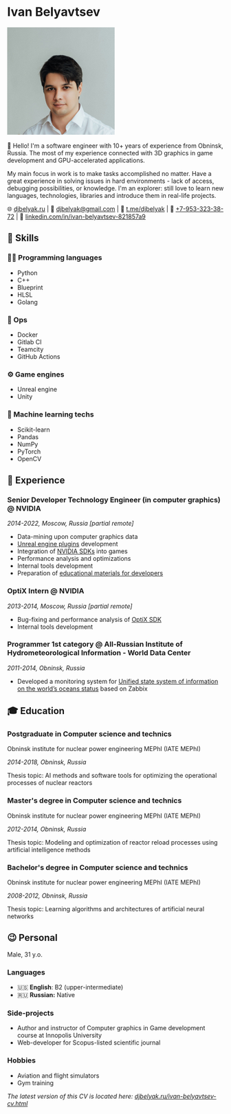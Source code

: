# Ivan Belyavtsev

![](img/ivan_belyavtsev.jpg)

👋 Hello! 
I'm a software engineer with 10+ years of experience from Obninsk, Russia.
The most of my experience connected with 3D graphics in game development and GPU-accelerated applications.

My main focus in work is to make tasks accomplished no matter.
Have a great experience in solving issues in hard environments - lack of access, debugging possibilities, or knowledge.
I'm an explorer: still love to learn new languages, technologies, libraries and introduce them in real-life projects.

🌐&nbsp;[djbelyak.ru](https://djbelyak.ru) |
📧&nbsp;[djbelyak@gmail.com](mailto:djbelyak@gmail.com) |
💬&nbsp;[t.me/djbelyak](https://t.me/djbelyak) |
📱&nbsp;[+7-953-323-38-72](tel:+79533233872) |
👔&nbsp;[linkedin.com/in/ivan-belyavtsev-821857a9](https://www.linkedin.com/in/ivan-belyavtsev-821857a9)


## 💪 Skills

<div class="flex flex-col md:flex-row">

<div class="w-full md:w-1/4">

### 👨‍💻️ Programming languages

- Python
- C++
- Blueprint
- HLSL
- Golang

</div>

<div class="w-full md:w-1/4">

### 👷 Ops

- Docker
- Gitlab CI
- Teamcity
- GitHub Actions

</div>

<div class="w-full md:w-1/4">

### ⚙ Game engines

- Unreal engine
- Unity

</div>

<div class="w-full md:w-1/4">

### 🤖 Machine learning techs

- Scikit-learn
- Pandas
- NumPy
- PyTorch
- OpenCV

</div>

</div>

## 💼 Experience

### Senior Developer Technology Engineer (in computer graphics) @ NVIDIA

_2014-2022, Moscow, Russia [partial remote]_

- Data-mining upon computer graphics data
- [Unreal engine plugins](https://developer.nvidia.com/game-engines/unreal-engine) development
- Integration of [NVIDIA SDKs](https://developer.nvidia.com/industries/game-development) into games
- Performance analysis and optimizations
- Internal tools development
- Preparation of [educational materials for developers](https://developer.nvidia.com/blog/advanced-api-performance-clears/)

### OptiX Intern @ NVIDIA

_2013-2014, Moscow, Russia [partial remote]_

- Bug-fixing and performance analysis of [OptiX SDK](https://developer.nvidia.com/rtx/ray-tracing/optix)
- Internal tools development

### Programmer 1st category @ All-Russian Institute of Hydrometeorological Information - World Data Center

_2011-2014, Obninsk, Russia_

- Developed a monitoring system for [Unified state system of information
on the world’s oceans status](http://portal.esimo.ru/portal)  based on Zabbix

## 🎓 Education

### Postgraduate in Computer science and technics

Obninsk institute for nuclear power engineering MEPhI (IATE MEPhI)

_2014-2018, Obninsk, Russia_

Thesis topic: AI methods and software tools for optimizing the operational processes of nuclear reactors

### Master's degree in Computer science and technics

Obninsk institute for nuclear power engineering MEPhI (IATE MEPhI)

_2012-2014, Obninsk, Russia_

Thesis topic: Modeling and optimization of reactor reload processes using artificial intelligence methods

### Bachelor's degree in Computer science and technics

Obninsk institute for nuclear power engineering MEPhI (IATE MEPhI)

_2008-2012, Obninsk, Russia_

Thesis topic: Learning algorithms and architectures of artificial neural networks 

## 😉 Personal

Male, 31 y.o.

### Languages

- 🇺🇸 **English**: B2 (upper-intermediate)
- 🇷🇺 **Russian:** Native

### Side-projects

- Author and instructor of Computer graphics in Game development course at Innopolis University
- Web-developer for Scopus-listed scientific journal

### Hobbies

- Aviation and flight simulators
- Gym training

_The latest version of this CV is located here: [djbelyak.ru/ivan-belyavtsev-cv.html](https://djbelyak.ru/ivan-belyavtsev-cv.html)_
<!---
--->
